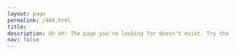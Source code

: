 ```yaml
---
layout: page
permalink: /404.html
title:
description: Uh oh! The page you're looking for doesn't exist. Try the navigation links above!
nav: false
---
```

<div class="row">
    <div class="col-sm mt-3 mt-md-0">
        <img class="img-fluid rounded" src="{{ '/assets/img/404.png' | relative_url }}" alt="" title="404 Error"/>
    </div>
</div>
